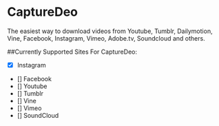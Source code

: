 # CaptureDeo

The easiest way to download videos from Youtube, Tumblr, Dailymotion, Vine, Facebook, Instagram, Vimeo, Adobe.tv, Soundcloud and others.

##Currently Supported Sites For CaptureDeo:
- [x] Instagram
- [] Facebook
- [] Youtube
- [] Tumblr
- [] Vine
- [] Vimeo
- [] SoundCloud

